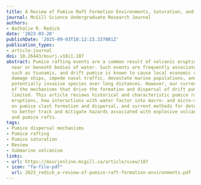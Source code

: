 ```yaml
---
title: A Review of Pumice Raft Formation Environments, Saturation, and Dispersal Mechanisms
journal: McGill Science Undergraduate Research Journal
authors:
- Nathalie R. Redick
date: '2023-03-20'
publishDate: '2025-09-03T18:12:23.337801Z'
publication_types:
- article-journal
doi: 10.26443/msurj.v18i1.187
abstract: Pumice rafting events are a common result of volcanic eruptions occurring
  near or beneath bodies of water. Such events are frequently associated with hazards
  such as tsunamis, and drift pumice is known to cause local economic disruptions,
  damage ships, impede naval traffic, devastate marine populations, and distribute
  potentially invasive species over long distances. However, our current understanding
  of the mechanisms that drive the formation and dispersal of drift pumice are extremely
  limited. This article reviews historical and characteristic pumice raft-forming
  eruptions, how interactions with water factor into macro- and micro-scale controls
  on pumice clast formation and dispersal, and current methods for detection and analysis
  to better track and mitigate hazards associated with explosive volcanic eruptions
  and pumice rafts.
tags:
- Pumice dispersal mechanisms
- Pumice rafting
- Pumice saturation
- Review
- Submarine volcanism
links:
- url: https://msurjonline.mcgill.ca/article/view/187
- icon: "fa-file-pdf"
  url: 2023_redick_a-review-of-pumice-raft-formation-environments.pdf
---
```


<!-- ![alt text](9955D753-0DB2-4F2A-82EB-A7D660FCFAAD_1_105_c.jpeg) -->